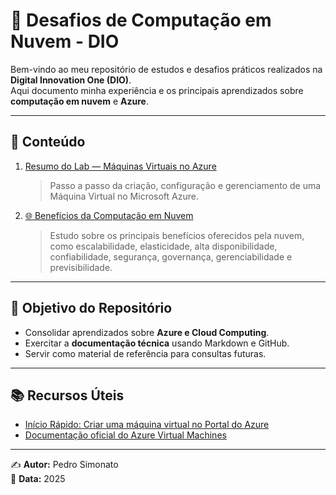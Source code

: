 # 🚀 Desafios de Computação em Nuvem - DIO

Bem-vindo ao meu repositório de estudos e desafios práticos realizados na **Digital Innovation One (DIO)**.  
Aqui documento minha experiência e os principais aprendizados sobre **computação em nuvem** e **Azure**.  

---

## 📂 Conteúdo

1. [Resumo do Lab — Máquinas Virtuais no Azure](./introducao_computacao_nuvem.md)  
   > Passo a passo da criação, configuração e gerenciamento de uma Máquina Virtual no Microsoft Azure.  

2. [🌐 Benefícios da Computação em Nuvem](./beneficios_computacao_nuvem.md)  
   > Estudo sobre os principais benefícios oferecidos pela nuvem, como escalabilidade, elasticidade, alta disponibilidade, confiabilidade, segurança, governança, gerenciabilidade e previsibilidade.  

---

## 🎯 Objetivo do Repositório
- Consolidar aprendizados sobre **Azure e Cloud Computing**.  
- Exercitar a **documentação técnica** usando Markdown e GitHub.  
- Servir como material de referência para consultas futuras.  

---

## 📚 Recursos Úteis
- [Início Rápido: Criar uma máquina virtual no Portal do Azure](https://learn.microsoft.com/pt-br/azure/virtual-machines/windows/quick-create-portal)  
- [Documentação oficial do Azure Virtual Machines](https://learn.microsoft.com/pt-br/azure/virtual-machines/)  

---

✍️ **Autor:** Pedro Simonato  
📅 **Data:** 2025
